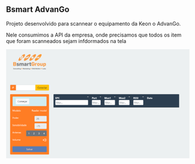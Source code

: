 <h2>Bsmart AdvanGo</h2>

<p>Projeto desenvolvido para scannear o equipamento da Keon o AdvanGo.</p>
<p>Nele consumimos a API da empresa, onde precisamos que todos os item que foram scanneados sejam infdormados na tela</p>

<img src="/img/bs.png">
